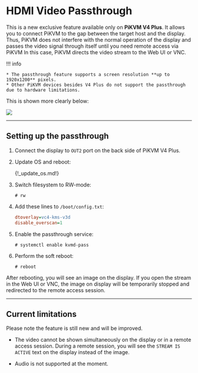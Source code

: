 # HDMI Video Passthrough

This is a new exclusive feature available only on **PiKVM V4 Plus**.
It allows you to connect PiKVM to the gap between the target host and the display.
Thus, PiKVM does not interfere with the normal operation of the display and passes
the video signal through itself until you need remote access via PiKVM
In this case, PiKVM directs the video stream to the Web UI or VNC.

!!! info

    * The passthrough feature supports a screen resolution **up to 1920x1200** pixels.
    * Other PiKVM devices besides V4 Plus do not support the passthrough due to hardware limitations.

This is shown more clearly below:

<img src="pass.png" />

-----
## Setting up the passthrough

1. Connect the display to `OUT2` port on the back side of PiKVM V4 Plus.

2. Update OS and reboot:

    {!_update_os.md!}

4. Switch filesystem to RW-mode:

    ```console
    # rw
    ```

3. Add these lines to `/boot/config.txt`:

    ```ini
    dtoverlay=vc4-kms-v3d
    disable_overscan=1
    ```

4. Enable the passthrough service:

    ```console
    # systemctl enable kvmd-pass
    ```

5. Perform the soft reboot:

    ```console
    # reboot
    ```

After rebooting, you will see an image on the display.
If you open the stream in the Web UI or VNC, the image on display will be temporarily stopped
and redirected to the remote access session.


-----
## Current limitations

Please note the feature is still new and will be improved.

* The video cannot be shown simultaneously on the display or in a remote access session.
    During a remote session, you will see the `STREAM IS ACTIVE` text on the display instead of the image.

* Audio is not supported at the moment.
